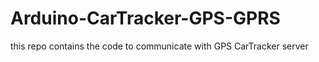 # Arduino-CarTracker-GPS-GPRS
 this repo contains the code to communicate with GPS CarTracker server 

